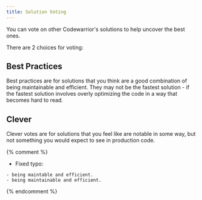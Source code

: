 ```yaml
---
title: Solution Voting
---
```


You can vote on other Codewarrior's solutions to help uncover the best ones.

There are 2 choices for voting:

## Best Practices

Best practices are for solutions that you think are a good combination of being maintainable and efficient.
They may not be the fastest solution - if the fastest solution involves overly optimizing the code in a way that becomes hard to read.

## Clever

Clever votes are for solutions that you feel like are notable in some way, but not something you would expect to see in production code.


{% comment %}

- Fixed typo:

```
- being maintable and efficient.
- being maintainable and efficient.
```

{% endcomment %}
